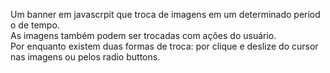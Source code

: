 Um banner em javascrpit que troca de imagens em um determinado período de tempo.
As imagens também podem ser trocadas com ações do usuário.
Por enquanto existem duas formas de troca: por clique e deslize do cursor nas imagens ou pelos radio buttons.


